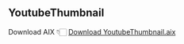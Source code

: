 ## YoutubeThumbnail

Download AIX 👇🏻
<a href="https://github.com/bextdev797/YoutubeThumbnail/blob/main/out/com.brandonang.youtubethumbnail.aix">Download YoutubeThumbnail.aix</a>
